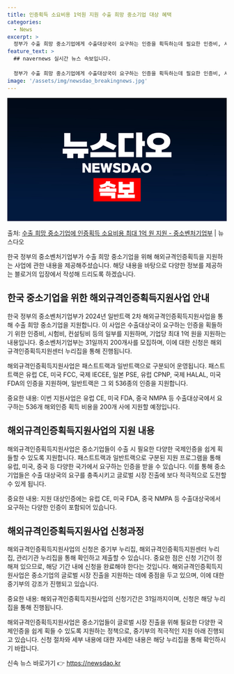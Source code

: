 ```yaml
---
title: 인증획득 소요비용 1억원 지원 수출 희망 중소기업 대상 혜택
categories:
  - News
excerpt: >
  정부가 수출 희망 중소기업에게 수출대상국이 요구하는 인증을 획득하는데 필요한 인증비, 시험비, 컨설팅비 등 …
feature_text: >
  ## navernews 실시간 뉴스 속보입니다.

  정부가 수출 희망 중소기업에게 수출대상국이 요구하는 인증을 획득하는데 필요한 인증비, 시험비, 컨설팅비 등 …
image: '/assets/img/newsdao_breakingnews.jpg'
---
```


![뉴스다오 속보](/assets/img/newsdao_breakingnews.jpg)

<p>출처: <a href="https://newsdao.kr/3721" rel="dofollow">수출 희망 중소기업에 인증획득 소요비용 최대 1억 원 지원 - 중소벤처기업부</a> | 뉴스다오</p>

한국 정부의 중소벤처기업부가 수출 희망 중소기업을 위해 해외규격인증획득을 지원하는 사업에 관한 내용을 제공해주셨습니다. 해당 내용을 바탕으로 다양한 정보를 제공하는 블로거의 입장에서 작성해 드리도록 하겠습니다.

<h2 data-ke-size="size26">한국 중소기업을 위한 해외규격인증획득지원사업 안내</h2>

한국 정부의 중소벤처기업부가 2024년 일반트랙 2차 해외규격인증획득지원사업을 통해 수출 희망 중소기업을 지원합니다. 이 사업은 수출대상국이 요구하는 인증을 획들하기 위한 인증비, 시험비, 컨설팅비 등의 일부를 지원하며, 기업당 최대 1억 원을 지원하는 내용입니다. 중소벤처기업부는 31일까지 200개사를 모집하며, 이에 대한 신청은 해외규격인증획득지원센터 누리집을 통해 진행됩니다.

해외규격인증획득지원사업은 패스트트랙과 일반트랙으로 구분되어 운영됩니다. 패스트트랙은 유럽 CE, 미국 FCC, 국제 IECEE, 일본 PSE, 유럽 CPNP, 국제 HALAL, 미국 FDA의 인증을 지원하며, 일반트랙은 그 외 536종의 인증을 지원합니다. 

중요한 내용: 이번 지원사업은 유럽 CE, 미국 FDA, 중국 NMPA 등 수출대상국에서 요구하는 536개 해외인증 획득 비용을 200개 사에 지원할 예정입니다.

<p data-ke-size="size16"></p>

<h2 data-ke-size="size24">해외규격인증획득지원사업의 지원 내용</h2>

해외규격인증획득지원사업은 중소기업들이 수출 시 필요한 다양한 국제인증을 쉽게 획들할 수 있도록 지원합니다. 패스트트랙과 일반트랙으로 구분된 지원 프로그램을 통해 유럽, 미국, 중국 등 다양한 국가에서 요구하는 인증을 받을 수 있습니다. 이를 통해 중소기업들은 수출 대상국의 요구를 충족시키고 글로벌 시장 진출에 보다 적극적으로 도전할 수 있게 됩니다.

중요한 내용: 지원 대상인증에는 유럽 CE, 미국 FDA, 중국 NMPA 등 수출대상국에서 요구하는 다양한 인증이 포함되어 있습니다.

<p data-ke-size="size16"></p>

<h2 data-ke-size="size24">해외규격인증획득지원사업 신청과정</h2>

해외규격인증획득지원사업의 신청은 중기부 누리집, 해외규격인증획득지원센터 누리집, 관리기관 누리집을 통해 확인하고 제출할 수 있습니다. 중요한 점은 신청 기간이 정해져 있으므로, 해당 기간 내에 신청을 완료해야 한다는 것입니다. 
해외규격인증획득지원사업은 중소기업의 글로벌 시장 진출을 지원하는 데에 중점을 두고 있으며, 이에 대한 중기부의 강조가 진행되고 있습니다.

중요한 내용: 해외규격인증획득지원사업의 신청기간은 31일까지이며, 신청은 해당 누리집을 통해 진행됩니다.

<p data-ke-size="size16"></p>

해외규격인증획득지원사업은 중소기업들이 글로벌 시장 진출을 위해 필요한 다양한 국제인증을 쉽게 획들 수 있도록 지원하는 정책으로, 중기부의 적극적인 지원 아래 진행되고 있습니다. 신청 절차와 세부 내용에 대한 자세한 내용은 해당 누리집을 통해 확인하시기 바랍니다. 

신속 뉴스 바로가기 👉 <a href="https://newsdao.kr" rel="dofollow">https://newsdao.kr</a>


